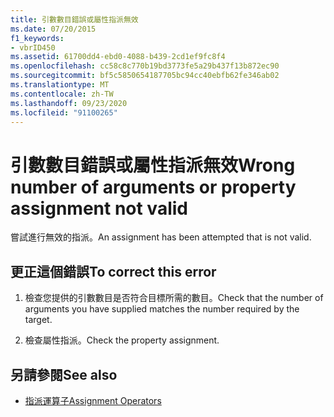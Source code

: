 ```yaml
---
title: 引數數目錯誤或屬性指派無效
ms.date: 07/20/2015
f1_keywords:
- vbrID450
ms.assetid: 61700dd4-ebd0-4088-b439-2cd1ef9fc8f4
ms.openlocfilehash: cc58c8c770b19bd3773fe5a29b437f13b872ec90
ms.sourcegitcommit: bf5c5850654187705bc94cc40ebfb62fe346ab02
ms.translationtype: MT
ms.contentlocale: zh-TW
ms.lasthandoff: 09/23/2020
ms.locfileid: "91100265"
---
```

# <a name="wrong-number-of-arguments-or-property-assignment-not-valid"></a><span data-ttu-id="c1a0b-102">引數數目錯誤或屬性指派無效</span><span class="sxs-lookup"><span data-stu-id="c1a0b-102">Wrong number of arguments or property assignment not valid</span></span>

<span data-ttu-id="c1a0b-103">嘗試進行無效的指派。</span><span class="sxs-lookup"><span data-stu-id="c1a0b-103">An assignment has been attempted that is not valid.</span></span>  
  
## <a name="to-correct-this-error"></a><span data-ttu-id="c1a0b-104">更正這個錯誤</span><span class="sxs-lookup"><span data-stu-id="c1a0b-104">To correct this error</span></span>  
  
1. <span data-ttu-id="c1a0b-105">檢查您提供的引數數目是否符合目標所需的數目。</span><span class="sxs-lookup"><span data-stu-id="c1a0b-105">Check that the number of arguments you have supplied matches the number required by the target.</span></span>  
  
2. <span data-ttu-id="c1a0b-106">檢查屬性指派。</span><span class="sxs-lookup"><span data-stu-id="c1a0b-106">Check the property assignment.</span></span>  
  
## <a name="see-also"></a><span data-ttu-id="c1a0b-107">另請參閱</span><span class="sxs-lookup"><span data-stu-id="c1a0b-107">See also</span></span>

- [<span data-ttu-id="c1a0b-108">指派運算子</span><span class="sxs-lookup"><span data-stu-id="c1a0b-108">Assignment Operators</span></span>](../language-reference/operators/assignment-operators.md)
